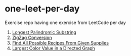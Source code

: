 # one-leet-per-day
Exercise repo having one exercise from LeetCode per day

1. [Longest Palindromic Substring](https://leetcode.com/problems/longest-palindromic-substring/)
2. [ZigZag Conversion](https://leetcode.com/problems/zigzag-conversion/description/)
3. [Find All Possible Recipes From Given Supplies](https://leetcode.com/problems/find-all-possible-recipes-from-given-supplies/)
4. [Largest Color Value in a Directed Graph](https://leetcode.com/problems/largest-color-value-in-a-directed-graph/)